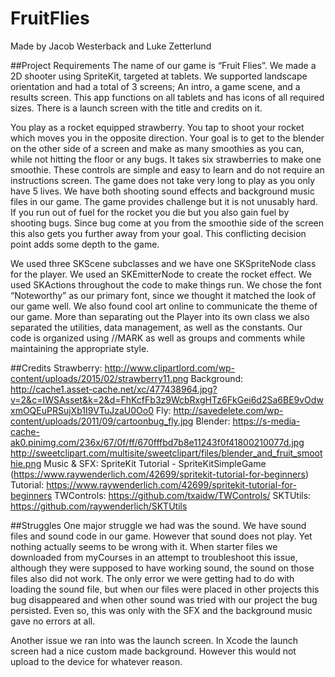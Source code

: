 # FruitFlies

Made by Jacob Westerback and Luke Zetterlund

##Project Requirements
The name of our game is “Fruit Flies”. We made a 2D shooter using SpriteKit, targeted at tablets. We supported landscape orientation and had a total of 3 screens; An intro, a game scene, and a results screen. This app functions on all tablets and has icons of all required sizes. There is a launch screen with the title and credits on it. 

You play as a rocket equipped strawberry. You tap to shoot your rocket which moves you in the opposite direction. Your goal is to get to the blender on the other side of a screen and make as many smoothies as you can, while not hitting the floor or any bugs. It takes six strawberries to make one smoothie. These controls are simple and easy to learn and do not require an instructions screen. The game does not take very long to play as you only have 5 lives. We have both shooting sound effects and background music files in our game. The game provides challenge but it is not unusably hard. If you run out of fuel for the rocket you die but you also gain fuel by shooting bugs. Since bug come at you from the smoothie side of the screen this also gets you further away from your goal. This conflicting decision point adds some depth to the game. 

We used three SKScene subclasses and we have one SKSpriteNode class for the player. We used an SKEmitterNode to create the rocket effect. We used SKActions throughout the code to make things run. We chose the font “Noteworthy” as our primary font, since we thought it matched the look of our game well. We also found cool art online to communicate the theme of our game. More than separating out the Player into its own class we also separated the utilities, data management, as well as the constants. Our code is organized using //MARK as well as groups and comments while maintaining the appropriate style.  

##Credits
Strawberry: http://www.clipartlord.com/wp-content/uploads/2015/02/strawberry11.png
Background: http://cache1.asset-cache.net/xc/477438964.jpg?v=2&c=IWSAsset&k=2&d=FhKcfFb3z9WcbRxgHTz6FkGei6d2Sa6BE9vOdwxmOQEuPRSujXb1I9VTuJzaU0Oo0
Fly: http://savedelete.com/wp-content/uploads/2011/09/cartoonbug_fly.jpg
Blender: https://s-media-cache-ak0.pinimg.com/236x/67/0f/ff/670fffbd7b8e11243f0f41800210077d.jpg http://sweetclipart.com/multisite/sweetclipart/files/blender_and_fruit_smoothie.png
Music & SFX: SpriteKit Tutorial - SpriteKitSimpleGame (https://www.raywenderlich.com/42699/spritekit-tutorial-for-beginners)
Tutorial: https://www.raywenderlich.com/42699/spritekit-tutorial-for-beginners
TWControls: https://github.com/txaidw/TWControls/
SKTUtils: https://github.com/raywenderlich/SKTUtils

##Struggles
One major struggle we had was the sound. We have sound files and sound code in our game. However that sound does not play. Yet nothing actually seems to be wrong with it. When starter files we downloaded from myCourses in an attempt to troubleshoot this issue, although they were supposed to have working sound, the sound on those files also did not work. The only error we were getting had to do with loading the sound file, but when our files were placed in other projects this bug disappeared and when other sound was tried with our project the bug persisted. Even so, this was only with the SFX and the background music gave no errors at all.

Another issue we ran into was the launch screen. In Xcode the launch screen had a nice custom made background. However this would not upload to the device for whatever reason.
